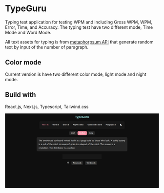 # TypeGuru

Typing test application for testing WPM and including Gross WPM, WPM, Error, Time, and Accuracy.
The typing test have two different mode, Time Mode and Word Mode.

All text assets for typing is from [metaphorpsum API](http://metaphorpsum.com) that generate random text by input of the number of paragraph.

## Color mode
Current version is have two different color mode, light mode and night mode.

## Build with
React.js, Next.js, Typescript, Tailwind.css

![Typeguru](/src/assets/typeguru-sc.png)